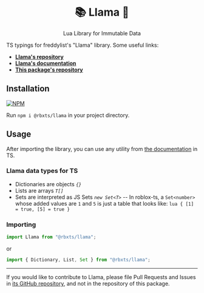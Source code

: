 <h1 align="center">📚 Llama 🦙</h1>
<div align="center">
Lua Library for Immutable Data
</div>

TS typings for freddylist's "Llama" library. Some useful links:

-   **[Llama's repository](https://github.com/freddylist/llama/)**
-   **[Llama's documentation](https://freddylist.github.io/llama/)**
-   **[This package's repository](https://github.com/tacheometry/rbxts-llama/)**

<h2>Installation</h2>

[![NPM](https://nodei.co/npm/@rbxts/llama.png)](https://npmjs.org/package/@rbxts/llama)

Run `npm i @rbxts/llama` in your project directory.

<h2>Usage</h2>

After importing the library, you can use any utility from [the documentation](https://freddylist.github.io/llama/) in TS.

<h3>Llama data types for TS</h3>

-   Dictionaries are objects _`{}`_
-   Lists are arrays _`T[]`_
-   Sets are interpreted as JS Sets _`new Set<T>`_
    -- In roblox-ts, a `Set<number>` whose added values are `1` and `5` is just a table that looks like:
    `lua { [1] = true, [5] = true } `

<h3>Importing</h3>

```ts
import Llama from "@rbxts/llama";
```

or

```ts
import { Dictionary, List, Set } from "@rbxts/llama";
```

---

If you would like to contribute to Llama, please file Pull Requests and Issues in [its GitHub repository](https://github.com/freddylist/llama/), and not in the repository of this package.
